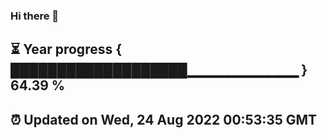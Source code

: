 ### Hi there 👋
⏳ Year progress { ███████████████████▁▁▁▁▁▁▁▁▁▁▁ } 64.39 %
---
⏰ Updated on Wed, 24 Aug 2022 00:53:35 GMT
---
